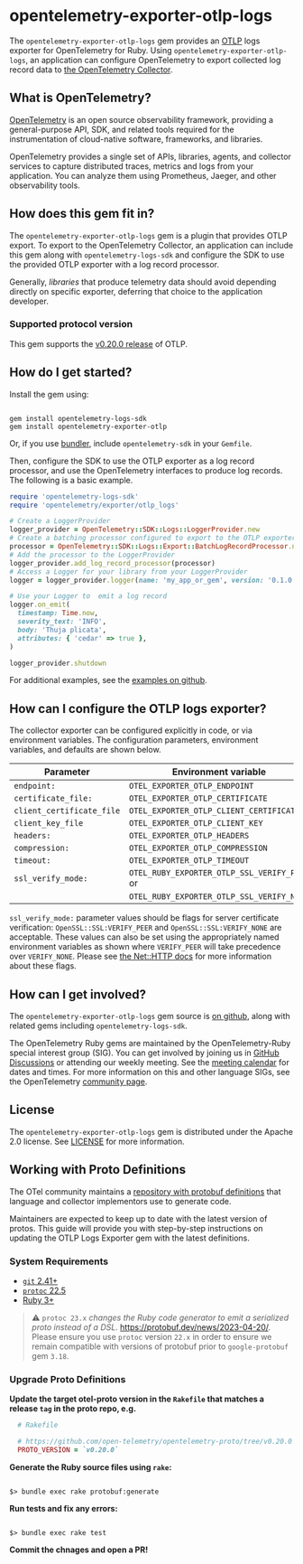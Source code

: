 # opentelemetry-exporter-otlp-logs

The `opentelemetry-exporter-otlp-logs` gem provides an [OTLP](https://github.com/open-telemetry/opentelemetry-proto) logs exporter for OpenTelemetry for Ruby. Using `opentelemetry-exporter-otlp-logs`, an application can configure OpenTelemetry to export collected log record data to [the OpenTelemetry Collector][opentelemetry-collector-home].

## What is OpenTelemetry?

[OpenTelemetry][opentelemetry-home] is an open source observability framework, providing a general-purpose API, SDK, and related tools required for the instrumentation of cloud-native software, frameworks, and libraries.

OpenTelemetry provides a single set of APIs, libraries, agents, and collector services to capture distributed traces, metrics and logs from your application. You can analyze them using Prometheus, Jaeger, and other observability tools.

## How does this gem fit in?

The `opentelemetry-exporter-otlp-logs` gem is a plugin that provides OTLP export. To export to the OpenTelemetry Collector, an application can include this gem along with `opentelemetry-logs-sdk` and configure the SDK to use the provided OTLP exporter with a log record processor.

Generally, *libraries* that produce telemetry data should avoid depending directly on specific exporter, deferring that choice to the application developer.

### Supported protocol version

This gem supports the [v0.20.0 release][otel-proto-release] of OTLP.

## How do I get started?

Install the gem using:

```console

gem install opentelemetry-logs-sdk
gem install opentelemetry-exporter-otlp

```

Or, if you use [bundler][bundler-home], include `opentelemetry-sdk` in your `Gemfile`.

Then, configure the SDK to use the OTLP exporter as a log record processor, and use the OpenTelemetry interfaces to produce log records. The following is a basic example.

```ruby
require 'opentelemetry-logs-sdk'
require 'opentelemetry/exporter/otlp_logs'

# Create a LoggerProvider
logger_provider = OpenTelemetry::SDK::Logs::LoggerProvider.new
# Create a batching processor configured to export to the OTLP exporter
processor = OpenTelemetry::SDK::Logs::Export::BatchLogRecordProcessor.new(OpenTelemetry::Exporter::OTLP::Logs::LogsExporter.new)
# Add the processor to the LoggerProvider
logger_provider.add_log_record_processor(processor)
# Access a Logger for your library from your LoggerProvider
logger = logger_provider.logger(name: 'my_app_or_gem', version: '0.1.0')

# Use your Logger to  emit a log record
logger.on_emit(
  timestamp: Time.now,
  severity_text: 'INFO',
  body: 'Thuja plicata',
  attributes: { 'cedar' => true },
)

logger_provider.shutdown
```

For additional examples, see the [examples on github][examples-github].

## How can I configure the OTLP logs exporter?

The collector exporter can be configured explicitly in code, or via environment variables. The configuration parameters, environment variables, and defaults are shown below.

| Parameter                 | Environment variable                         | Default                             |
| ------------------------- | -------------------------------------------- | ----------------------------------- |
| `endpoint:`               | `OTEL_EXPORTER_OTLP_ENDPOINT`                | `"http://localhost:4318/v1/logs"`   |
| `certificate_file:`       | `OTEL_EXPORTER_OTLP_CERTIFICATE`             |                                     |
| `client_certificate_file` | `OTEL_EXPORTER_OTLP_CLIENT_CERTIFICATE`      |                                     |
| `client_key_file`         | `OTEL_EXPORTER_OTLP_CLIENT_KEY`              |                                     |
| `headers:`                | `OTEL_EXPORTER_OTLP_HEADERS`                 |                                     |
| `compression:`            | `OTEL_EXPORTER_OTLP_COMPRESSION`             | `"gzip"`                            |
| `timeout:`                | `OTEL_EXPORTER_OTLP_TIMEOUT`                 | `10`                                |
| `ssl_verify_mode:`        | `OTEL_RUBY_EXPORTER_OTLP_SSL_VERIFY_PEER` or | `OpenSSL::SSL:VERIFY_PEER`          |
|                           | `OTEL_RUBY_EXPORTER_OTLP_SSL_VERIFY_NONE`    |                                     |

`ssl_verify_mode:` parameter values should be flags for server certificate verification: `OpenSSL::SSL:VERIFY_PEER` and `OpenSSL::SSL:VERIFY_NONE` are acceptable. These values can also be set using the appropriately named environment variables as shown where `VERIFY_PEER` will take precedence over `VERIFY_NONE`.  Please see [the Net::HTTP docs](https://ruby-doc.org/stdlib-2.7.6/libdoc/net/http/rdoc/Net/HTTP.html#verify_mode) for more information about these flags.

## How can I get involved?

The `opentelemetry-exporter-otlp-logs` gem source is [on github][repo-github], along with related gems including `opentelemetry-logs-sdk`.

The OpenTelemetry Ruby gems are maintained by the OpenTelemetry-Ruby special interest group (SIG). You can get involved by joining us in [GitHub Discussions][discussions-url] or attending our weekly meeting. See the [meeting calendar][community-meetings] for dates and times. For more information on this and other language SIGs, see the OpenTelemetry [community page][ruby-sig].

## License

The `opentelemetry-exporter-otlp-logs` gem is distributed under the Apache 2.0 license. See [LICENSE][license-github] for more information.

## Working with Proto Definitions

The OTel community maintains a [repository with protobuf definitions][otel-proto-github] that language and collector implementors use to generate code.

Maintainers are expected to keep up to date with the latest version of protos. This guide will provide you with step-by-step instructions on updating the OTLP Logs Exporter gem with the latest definitions.

### System Requirements

- [`git` 2.41+][git-install]
- [`protoc` 22.5][protoc-install]
- [Ruby 3+][ruby-downloads]

> :warning: `protoc 23.x` *changes the Ruby code generator to emit a serialized proto instead of a DSL.* <https://protobuf.dev/news/2023-04-20/>. Please ensure you use `protoc` version `22.x` in order to ensure we remain compatible with versions of protobuf prior to `google-protobuf` gem `3.18`.

### Upgrade Proto Definitions

**Update the target otel-proto version in the `Rakefile` that matches a release `tag` in the proto repo, e.g.**

```ruby
  # Rakefile

  # https://github.com/open-telemetry/opentelemetry-proto/tree/v0.20.0
  PROTO_VERSION = `v0.20.0`
```

**Generate the Ruby source files using `rake`:**

```console

$> bundle exec rake protobuf:generate

```

**Run tests and fix any errors:**

```console

$> bundle exec rake test

```

**Commit the chnages and open a PR!**

[opentelemetry-collector-home]: https://opentelemetry.io/docs/collector/about/
[opentelemetry-home]: https://opentelemetry.io
[bundler-home]: https://bundler.io
[repo-github]: https://github.com/open-telemetry/opentelemetry-ruby
[license-github]: https://github.com/open-telemetry/opentelemetry-ruby/blob/main/LICENSE
[examples-github]: https://github.com/open-telemetry/opentelemetry-ruby/tree/main/examples
[ruby-sig]: https://github.com/open-telemetry/community#ruby-sig
[community-meetings]: https://github.com/open-telemetry/community#community-meetings
[discussions-url]: https://github.com/open-telemetry/opentelemetry-ruby/discussions
[git-install]: https://git-scm.com/book/en/v2/Getting-Started-Installing-Git
[protoc-install]: https://github.com/protocolbuffers/protobuf/releases/tag/v22.5
[ruby-downloads]: https://www.ruby-lang.org/en/downloads/
[otel-proto-github]: https://github.com/open-telemetry/opentelemetry-proto
[otel-proto-release]: https://github.com/open-telemetry/opentelemetry-proto/releases/tag/v0.20.0
